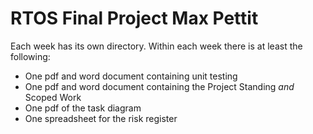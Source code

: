 # RTOS Final Project Max Pettit

Each week has its own directory.
Within each week there is at least the following:
  - One pdf and word document containing unit testing
  - One pdf and word document containing the Project Standing _and_ Scoped Work
  - One pdf of the task diagram
  - One spreadsheet for the risk register
